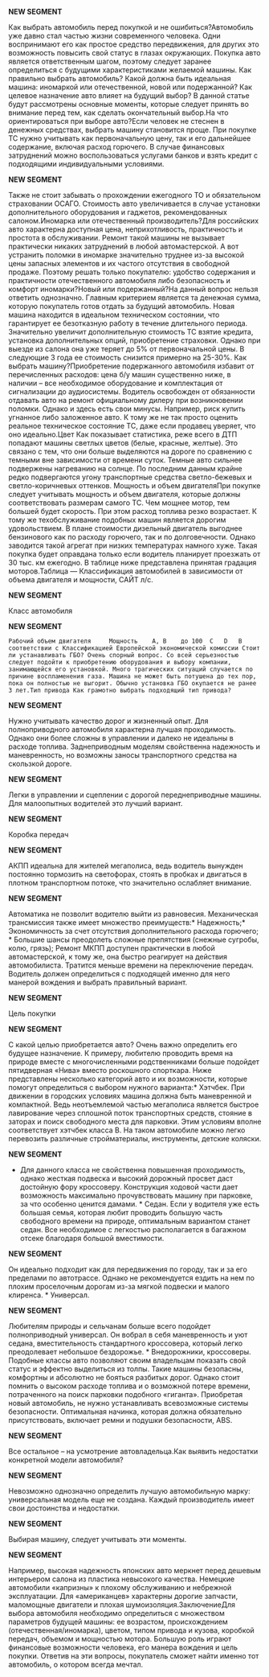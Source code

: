 **NEW SEGMENT**

﻿Как выбрать автомобиль перед покупкой и не ошибиться?Автомобиль уже давно стал частью жизни современного человека. Одни воспринимают его как простое средство передвижения, для других это возможность повысить свой статус в глазах окружающих. Покупка авто является ответственным шагом, поэтому следует заранее определиться с будущими характеристиками желаемой машины. Как правильно выбрать автомобиль? Какой должна быть идеальная машина: иномаркой или отечественной, новой или подержанной? Как целевое назначение авто влияет на будущий выбор? В данной статье будут рассмотрены основные моменты, которые следует принять во внимание перед тем, как сделать окончательный выбор.На что ориентироваться при выборе авто?Если человек не стеснен в денежных средствах, выбрать машину становится проще.  При покупке ТС нужно учитывать как первоначальную цену, так и его дальнейшее содержание, включая расход горючего.  В случае финансовых затруднений можно воспользоваться услугами банков и взять кредит с подходящими индивидуальными условиями. 

**NEW SEGMENT**

 Также не стоит забывать о прохождении ежегодного ТО и обязательном страховании ОСАГО.  Стоимость авто увеличивается в случае установки дополнительного оборудования и гаджетов, рекомендованных салоном.Иномарка или отечественный производитель?Для российских авто характерна доступная цена, неприхотливость, практичность и простота в обслуживании. Ремонт такой машины не вызывает практически никаких затруднений в любой автомастерской. А вот устранить поломки в иномарке значительно труднее из-за высокой цены запасных элементов и их частого отсутствия в свободной продаже. Поэтому решать только покупателю: удобство содержания и практичности отечественного автомобиля либо безопасность и комфорт иномарки?Новый или подержанный?На данный вопрос нельзя ответить однозначно. Главным критерием является та денежная сумма, которую покупатель готов отдать за будущий автомобиль.  Новая машина находится в идеальном техническом состоянии, что гарантирует ее безотказную работу в течение длительного периода. Значительно увеличит дополнительную стоимость ТС взятие кредита, установка дополнительных опций, приобретение страховки.  Однако при выезде из салона она уже теряет до 5% от первоначальной цены.  В следующие 3 года ее стоимость снизится примерно на 25-30%. Как выбрать машину?Приобретение подержанного автомобиля избавит от перечисленных расходов: цена б/у машин существенно ниже, в наличии – все необходимое оборудование и комплектация от сигнализации до аудиосистемы.  Водитель освобожден от обязанности отдавать авто на ремонт официальному дилеру при возникновении поломки.  Однако и здесь есть свои минусы.  Например, риск купить угнанное либо заложенное авто.  К тому же не так просто оценить реальное техническое состояние ТС, даже если продавец уверяет, что оно идеально.Цвет Как показывает статистика, реже всего в ДТП попадают машины светлых цветов (белые, красные, желтые).  Это связано с тем, что они больше выделяются на дороге по сравнению с темными вне зависимости от времени суток. Темные авто сильнее подвержены нагреванию на солнце.  По последним данным крайне редко подвергаются угону транспортные средства светло-бежевых и светло-коричневых оттенков. Мощность и объем двигателяПри покупке следует учитывать мощность и объем двигателя, которые должны соответствовать размерам самого ТС. Чем мощнее мотор, тем большей будет скорость. При этом расход топлива резко возрастает.  К тому же техобслуживание подобных машин является дорогим удовольствием.  В плане стоимости дизельный двигатель выгоднее бензинового как по расходу горючего, так и по долговечности. Однако заводится такой агрегат при низких температурах намного хуже.  Такая покупка будет оправдана только если водитель планирует проезжать от 30 тыс.  км ежегодно. В таблице ниже представлена принятая градация моторов.Таблица — Классификация автомобилей в зависимости от объема двигателя и мощности, САЙТ л/с. 

**NEW SEGMENT**

Класс автомобиля  

**NEW SEGMENT**

	Рабочий объем двигателя 	Мощность  	А, В 	до 100 	С 	D  	В соответствии с Классификацией Европейской экономической комиссии Стоит ли устанавливать ГБО? Очень спорный вопрос. Со всей серьезностью следует подойти к приобретению оборудования и выбору компании, занимающейся его установкой. Много трагических ситуаций случается по причине воспламенения газа. Машина не может быть потушена до тех пор, пока он полностью не выгорит. Обычно установка ГБО окупается не ранее 3 лет.Тип привода Как грамотно выбрать подходящий тип привода? 

**NEW SEGMENT**

 Нужно учитывать качество дорог и жизненный опыт.  Для полноприводного автомобиля характерна лучшая проходимость.  Однако они более сложны в управлении и далеко не идеальны в расходе топлива. Заднеприводным моделям свойственна надежность и маневренность, но возможны заносы транспортного средства на скользкой дороге. 

**NEW SEGMENT**

 Легки в управлении и сцеплении с дорогой переднеприводные машины. Для малоопытных водителей это лучший вариант. 

**NEW SEGMENT**

Коробка передач 

**NEW SEGMENT**

АКПП идеальна для жителей мегаполиса, ведь водитель вынужден постоянно тормозить на светофорах, стоять в пробках и двигаться в плотном транспортном потоке, что значительно ослабляет внимание. 

**NEW SEGMENT**

 Автоматика не позволит водителю выйти из равновесия. Механическая трансмиссия также имеет множество преимуществ:* Надежность;* Экономичность за счет отсутствия дополнительного расхода горючего; * Большие шансы преодолеть сложные препятствия (снежные сугробы, колю, грязь); Ремонт МКПП доступен практически в любой автомастерской, к тому же, она быстро реагирует на действия автомобилиста. Тратится меньше времени на переключение передач.  Водитель должен определиться с подходящей именно для него манерой вождения и выбрать правильный вариант. 

**NEW SEGMENT**

Цель покупки 

**NEW SEGMENT**

С какой целью приобретается авто?  Очень важно определить его будущее назначение.  К примеру, любителю проводить время на природе вместе с многочисленными родственниками больше подойдет пятидверная «Нива» вместо роскошного спорткара. Ниже представлены несколько категорий авто и их возможности, которые помогут определиться с выбором нужного варианта:* Хэтчбек. При движении в городских условиях машина должна быть маневренной и компактной. Ведь неотъемлемой частью мегаполиса является быстрое лавирование через сплошной поток транспортных средств, стояние в заторах и поиск свободного места для парковки. Этим условиям вполне соответствует хэтчбек класса В.  На таком автомобиле можно легко перевозить различные стройматериалы, инструменты, детские коляски. 

**NEW SEGMENT**

* Для данного класса не свойственна повышенная проходимость, однако жесткая подвеска и высокий дорожный просвет даст достойную фору кроссоверу. Конструкция ходовой части дает возможность максимально прочувствовать машину при парковке, за что особенно ценится дамами. * Седан.  Если у водителя уже есть большая семья, которая любит проводить большую часть свободного времени на природе, оптимальным вариантом станет седан. Все необходимое с легкостью располагается в багажном отсеке благодаря большой вместимости. 

**NEW SEGMENT**

 Он идеально подходит как для передвижения по городу, так и за его пределами по автотрассе. Однако не рекомендуется ездить на нем по плохим проселочным дорогам из-за мягкой подвески и малого клиренса. * Универсал. 

**NEW SEGMENT**

 Любителям природы и сельчанам больше всего подойдет полноприводный универсал. Он вобрал в себя маневренность и уют седана, вместительность стандартного кроссовера, который легко преодолевает небольшое бездорожье. * Внедорожники, кроссоверы.  Подобные классы авто позволяют своим владельцам показать свой статус и эффектно выделиться из толпы. Такие машины безопасны, комфортны и абсолютно не бояться разбитых дорог. Однако стоит помнить о высоком расходе топлива и о возможной потере времени, потраченного на поиск парковки подобного «гиганта». Приобретая новый автомобиль, не нужно устанавливать всевозможные системы безопасности.  Оптимальная начинка, которая должна обязательно присутствовать, включает ремни и подушки безопасности, ABS. 

**NEW SEGMENT**

 Все остальное – на усмотрение автовладельца.Как выявить недостатки конкретной модели автомобиля? 

**NEW SEGMENT**

Невозможно однозначно определить лучшую автомобильную марку: универсальная модель еще не создана. Каждый производитель имеет свои достоинства и недостатки. 

**NEW SEGMENT**

 Выбирая машину, следует учитывать эти моменты. 

**NEW SEGMENT**

 Например, высокая надежность японских авто меркнет перед дешевым интерьером салона из пластика невысокого качества. Немецкие автомобили «капризны» к плохому обслуживанию и небрежной эксплуатации. Для «американцев» характерны дорогие запчасти, маломощные двигатели и плохая шумоизоляция.ЗаключениеДля выбора автомобиля необходимо определиться с множеством параметров будущей машины: ее возрастом, происхождением (отечественная/иномарка), цветом, типом привода и кузова, коробкой передач, объемом и мощностью мотора. Большую роль играют финансовые возможности человека, его манера вождения и цель покупки. Ответив на эти вопросы, покупатель сможет найти именно тот автомобиль, о котором всегда мечтал. 

